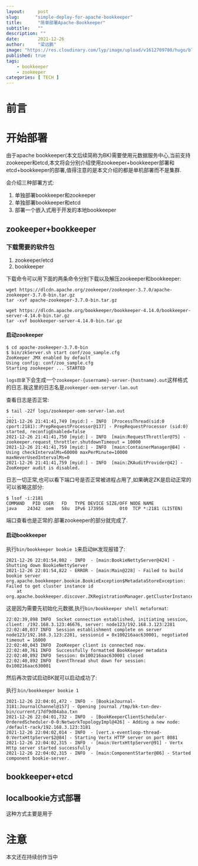 ```yaml
---
layout:     post 
slug:      "simple-deploy-for-apache-bookkeeper"
title:      "简单部署Apache-Bookkeeper"
subtitle:   ""
description: ""
date:       2021-12-26
author:     "梁远鹏"
image: "https://res.cloudinary.com/lyp/image/upload/v1612709780/hugo/blog.github.io/pexels-matt-hardy-2568001.jpg"
published: true
tags:
    - bookkeeper
    - zookeeper
categories: [ TECH ]
---    
```


# 前言  

# 开始部署  

由于apache bookkeeper(本文后续简称为BK)需要使用元数据服务中心,当前支持zookeeper和etcd,本文将会分别介绍使用zookeeper+bookkeeper部署和etcd+bookkeeper的部署,值得注意的是本文介绍的都是单机部署而不是集群.  

会介绍三种部署方式:  

1. 单独部署bookkeeper和zookeeper  
2. 单独部署bookkeeper和etcd  
3. 部署一个嵌入式用于开发的本地bookkeeper


## zookeeper+bookkeeper  

### 下载需要的软件包 

1. zookeeper/etcd  
2. bookkeeper 
     
下载命令可以用下面的两条命令分别下载以及解压zookeeper和bookkeeper:  
```
wget https://dlcdn.apache.org/zookeeper/zookeeper-3.7.0/apache-zookeeper-3.7.0-bin.tar.gz  
tar -xvf apache-zookeeper-3.7.0-bin.tar.gz
```  

```shell
wget https://dlcdn.apache.org/bookkeeper/bookkeeper-4.14.0/bookkeeper-server-4.14.0-bin.tar.gz  
tar -xvf bookkeeper-server-4.14.0-bin.tar.gz
```


#### 启动zookeeper  

```shell
$ cd apache-zookeeper-3.7.0-bin
$ bin/zkServer.sh start conf/zoo_sample.cfg  
ZooKeeper JMX enabled by default
Using config: conf/zoo_sample.cfg
Starting zookeeper ... STARTED
```  
`logs目录`下会生成一个`zookeeper-{username}-server-{hostname}.out`这样格式的日志.我这里的日志名是`zookeeper-oem-server-lan.out`  

查看日志是否正常:   
```log
$ tail -22f logs/zookeeper-oem-server-lan.out  
...
2021-12-26 21:41:41,749 [myid:] - INFO  [ProcessThread(sid:0 cport:2181)::PrepRequestProcessor@137] - PrepRequestProcessor (sid:0) started, reconfigEnabled=false
2021-12-26 21:41:41,750 [myid:] - INFO  [main:RequestThrottler@75] - zookeeper.request_throttler.shutdownTimeout = 10000
2021-12-26 21:41:41,759 [myid:] - INFO  [main:ContainerManager@84] - Using checkIntervalMs=60000 maxPerMinute=10000 maxNeverUsedIntervalMs=0
2021-12-26 21:41:41,759 [myid:] - INFO  [main:ZKAuditProvider@42] - ZooKeeper audit is disabled.

```  

日志一切正常,也可以看下端口号是否正常被进程占用了,如果确定ZK是启动正常的可以省略这部分:   
```shell  
$ lsof -i:2181
COMMAND   PID USER   FD   TYPE DEVICE SIZE/OFF NODE NAME
java    24342  oem   58u  IPv6 173956      0t0  TCP *:2181 (LISTEN)

```  

端口查看也是正常的.部署zookeeper的部分就完成了.

#### 启动bookkeeper  

执行`bin/bookkeeper bookie 1`来启动`BK`发现报错了:  

```log
2021-12-26 22:01:54,802 - INFO  - [main:BookieNettyServer@424] - Shutting down BookieNettyServer
2021-12-26 22:01:54,822 - ERROR - [main:Main@228] - Failed to build bookie server
org.apache.bookkeeper.bookie.BookieException$MetadataStoreException: Failed to get cluster instance id
	at org.apache.bookkeeper.discover.ZKRegistrationManager.getClusterInstanceId(ZKRegistrationManager.java:428)
```  

这是因为需要先初始化元数据,执行`bin/bookkeeper shell metaformat`:   

```
22:02:39,898 INFO  Socket connection established, initiating session, client: /192.168.3.123:46676, server: node123/192.168.3.123:2281
22:02:40,037 INFO  Session establishment complete on server node123/192.168.3.123:2281, sessionid = 0x100216aac630001, negotiated timeout = 16000
22:02:40,043 INFO  ZooKeeper client is connected now.
22:02:40,761 INFO  Successfully formatted BookKeeper metadata
22:02:40,892 INFO  Session: 0x100216aac630001 closed
22:02:40,892 INFO  EventThread shut down for session: 0x100216aac630001
```  

然后再次尝试启动BK就可以启动成功了:  

执行:`bin/bookkeeper bookie 1`   

```log
2021-12-26 22:04:01,472 - INFO  - [BookieJournal-3181:JournalChannel@157] - Opening journal /tmp/bk-txn-dev-bin/current/17df9d84aba.txn
2021-12-26 22:04:01,732 - INFO  - [BookKeeperClientScheduler-OrderedScheduler-0-0:NetworkTopologyImpl@426] - Adding a new node: /default-rack/192.168.3.123:3181
2021-12-26 22:04:02,014 - INFO  - [vert.x-eventloop-thread-0:VertxHttpServer$2@84] - Starting Vertx HTTP server on port 8081
2021-12-26 22:04:02,315 - INFO  - [main:VertxHttpServer@91] - Vertx Http server started successfully
2021-12-26 22:04:02,315 - INFO  - [main:ComponentStarter@86] - Started component bookie-server.
```

## bookkeeper+etcd

## localbookie方式部署  

这种方式主要是用于

# 注意  
本文还在持续创作当中
